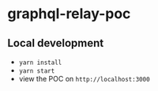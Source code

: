 # graphql-relay-poc
## Local development
- `yarn install`
- `yarn start`
- view the POC on `http://localhost:3000`